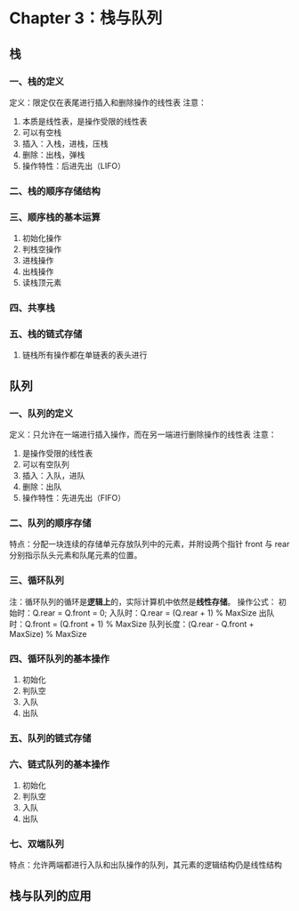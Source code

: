 # Chapter 3：栈与队列

## 栈

### 一、栈的定义
定义：限定仅在表尾进行插入和删除操作的线性表
注意：
1. 本质是线性表，是操作受限的线性表
2. 可以有空栈
3. 插入：入栈，进栈，压栈
4. 删除：出栈，弹栈
5. 操作特性：后进先出（LIFO）

### 二、栈的顺序存储结构

### 三、顺序栈的基本运算
1. 初始化操作
2. 判栈空操作
3. 进栈操作
4. 出栈操作
5. 读栈顶元素

### 四、共享栈

### 五、栈的链式存储
1. 链栈所有操作都在单链表的表头进行

## 队列

### 一、队列的定义
定义：只允许在一端进行插入操作，而在另一端进行删除操作的线性表
注意：
1. 是操作受限的线性表
2. 可以有空队列
3. 插入：入队，进队
4. 删除：出队
5. 操作特性：先进先出（FIFO）

### 二、队列的顺序存储
特点：分配一块连续的存储单元存放队列中的元素，并附设两个指针 front 与 rear 分别指示队头元素和队尾元素的位置。

### 三、循环队列
注：循环队列的循环是**逻辑上**的，实际计算机中依然是**线性存储**。
操作公式：
初始时：Q.rear = Q.front = 0;
入队时：Q.rear = (Q.rear + 1) % MaxSize
出队时：Q.front = (Q.front + 1) % MaxSize
队列长度：(Q.rear - Q.front + MaxSize) % MaxSize

### 四、循环队列的基本操作
1. 初始化
2. 判队空
3. 入队
4. 出队

### 五、队列的链式存储

### 六、链式队列的基本操作
1. 初始化
2. 判队空
3. 入队
4. 出队

### 七、双端队列
特点：允许两端都进行入队和出队操作的队列，其元素的逻辑结构仍是线性结构

## 栈与队列的应用